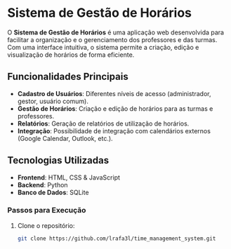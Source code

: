 # Sistema de Gestão de Horários

O **Sistema de Gestão de Horários** é uma aplicação web desenvolvida para facilitar a organização e o gerenciamento dos professores e das turmas. Com uma interface intuitiva, o sistema permite a criação, edição e visualização de horários de forma eficiente.

## Funcionalidades Principais

- **Cadastro de Usuários**: Diferentes níveis de acesso (administrador, gestor, usuário comum).
- **Gestão de Horários**: Criação e edição de horários para as turmas e professores.
- **Relatórios**: Geração de relatórios de utilização de horários.
- **Integração**: Possibilidade de integração com calendários externos (Google Calendar, Outlook, etc.).

## Tecnologias Utilizadas

- **Frontend**: HTML, CSS & JavaScript
- **Backend**: Python
- **Banco de Dados**: SQLite

### Passos para Execução

1. Clone o repositório:
   ```bash
   git clone https://github.com/lrafa3l/time_management_system.git
